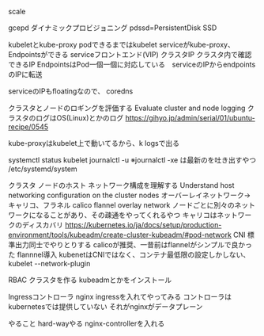 scale

gcepd ダイナミックプロビジョニング
pdssd=PersistentDisk SSD

kubeletとkube-proxy
podできるまではkubelet
serviceがkube-proxy、Endpointsができる
serviceフロントエンド(VIP) クラスタIP クラスタ内で確認できるIP
EndpointsはPod一個一個に対応している　serviceのIPからendpointsのIPに転送

serviceのIPもfloatingなので、
coredns

クラスタとノードのロギングを評価する
Evaluate cluster and node logging
	クラスタのログはOS(Linux)とかのログ
	https://gihyo.jp/admin/serial/01/ubuntu-recipe/0545

kube-proxyはkubelet上で動いてるから、k logsで出る

systemctl status kubelet
journalctl -u
	※journalctl -xe は最新のを吐き出すやつ
/etc/systemd/system

クラスタ ノードのホスト ネットワーク構成を理解する
Understand host networking configuration on the cluster nodes
	オーバーレイネットワーク→キャリコ、フラネル calico flannel
	overlay network
	ノードごとに別々のネットワークになることがあり、その疎通をやってくれるやつ
	キャリコはネットワークのディスカバリ
	https://kubernetes.io/ja/docs/setup/production-environment/tools/kubeadm/create-cluster-kubeadm/#pod-network
	CNI 標準出力同士でやりとりする
	calicoが推奨、一昔前はflannelがシンプルで良かった
	flannnel導入
	kubenetはCNIではなく、コンテナ最低限の設定しかしない、
	kubelet --network-plugin

RBAC
クラスタを作る kubeadmとかをインストール

Ingressコントローラ
	nginx ingressを入れてやってみる
	コントローラはkubernetesでは提供していない それがnginxがデータプレーン


やること
hard-wayやる
nginx-controllerを入れる
